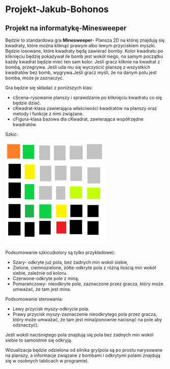 # Projekt-Jakub-Bohonos
## Projekt na informatykę-Minesweeper
Będzie to standardowa gra **Minesweeper**- Plansza 2D na której znajdują się kwadraty, które można kliknąć prawym albo lewym przyciskiem myszki. Będzie losowane, które kwadraty będą zawierać bomby. Kolor kwadratu po kliknięciu będzię pokazywał ile bomb jest wokół niego, na samym początku każdy kwadrat będzie mieć ten sam kolor. Jeśli gracz kliknie na kwadrat z bombą, przegrywa. Jeśli uda mu się wyczyścić planszę z wszystkich kwadratów bez bomb, wygrywa.Jeśli gracz myśli, że na danym polu jest bomba, może je zaznaczyć. 

Gra będzie się składać z poniższych klas:
- cScena-rysowanie planszy i sprawdzanie po kliknięciu kwadratu co się będzie dziać.
- cKwadrat-klasa zawierająca właściwości kwadratów na planszy oraz metody i funkcje z nimi związane.
- cFigura-klasa bazowa dla cKwadrat, zawierająca współrzędne kwadratów.

Szkic:

![Szkic](Saper.png)

Podsumowanie szkicu(kolory są tylko przykładowe):
- Szary- odkryte już pola, bez żadnych min wokól siebie,
- Zielone, ciemnozielone, żółte-odkryte pola z różną ilością min wokół siebie, zależnie od koloru.
- Czerwone-odkryte pole z miną.
- Pomarańczowy- nieodkryte pole, zaznaczone przez gracza, który może umważać, że tam jest mina.

Podsumowanie sterowania:
- Lewy przycisk myszy-odkrycie pola.
- Prawy przycisk myszy-zaznaczenie nieodkrytego pola przez gracza, który może umważać, że tam jest mina(ponownie nacisnąć na pole aby odznaczyć).

Jeśli wokól naciśniętego pola znajdują się pola bez żadnych min wokól siebie to samoistnie się odkryją.

Wizualizacja będzie odzielona od silnika gry(pola są po prostu narysowane na planszy, a informacje związane z bombami i odkrytymi polami znajdują się w osobnych tablicach w programie).
